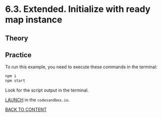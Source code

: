 # 6.3. Extended. Initialize with ready map instance

## Theory

## Practice

To run this example, you need to execute these commands in the terminal:

```bash
npm i
npm start
```

Look for the script output in the terminal.

[LAUNCH](https://githubbox.com/nextgis/ngf-tutorial/tree/master/tutorials/7_1_extended_initialize_with_ready_map_instance) in the `codesandbox.io`.

[BACK TO CONTENT](../../README.md)
